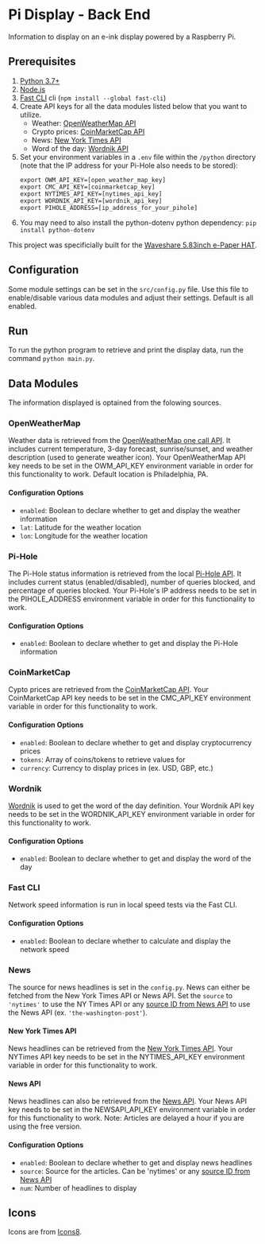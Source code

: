 # Pi Display - Back End

Information to display on an e-ink display powered by a Raspberry Pi.

## Prerequisites

1. [Python 3.7+](https://www.python.org/downloads/)
1. [Node.js](https://nodejs.org/)
1. [Fast CLI](https://github.com/sindresorhus/fast-cli) cli (`npm install --global fast-cli`)
1. Create API keys for all the data modules listed below that you want to utilize.
    * Weather: [OpenWeatherMap API](https://openweathermap.org/api/one-call-api)
    * Crypto prices: [CoinMarketCap API](https://coinmarketcap.com/api/documentation/v1/)
    * News: [New York Times API](https://developer.nytimes.com/)
    * Word of the day: [Wordnik API](https://developer.wordnik.com/)
1. Set your environment variables in a `.env` file within the `/python` directory (note that the IP address for your Pi-Hole also needs to be stored):
    ```
    export OWM_API_KEY=[open_weather_map_key]
    export CMC_API_KEY=[coinmarketcap_key]
    export NYTIMES_API_KEY=[nytimes_api_key]
    export WORDNIK_API_KEY=[wordnik_api_key]
    export PIHOLE_ADDRESS=[ip_address_for_your_pihole]
    ```
1. You may need to also install the python-dotenv python dependency: `pip install python-dotenv`

This project was specificially built for the [Waveshare 5.83inch e-Paper HAT](https://www.waveshare.com/wiki/5.83inch_e-Paper_HAT).

## Configuration

Some module settings can be set in the `src/config.py` file. Use this file to enable/disable various data modules and adjust their settings. Default is all enabled.

## Run

To run the python program to retrieve and print the display data, run the command `python main.py`.

## Data Modules

The information displayed is optained from the folowing sources.

### OpenWeatherMap

Weather data is retrieved from the [OpenWeatherMap one call API](https://openweathermap.org/api/one-call-api). It includes current temperature, 3-day forecast, sunrise/sunset, and weather description (used to generate weather icon). Your OpenWeatherMap API key needs to be set in the OWM_API_KEY environment variable in order for this functionality to work. Default location is Philadelphia, PA.

#### Configuration Options

* `enabled`: Boolean to declare whether to get and display the weather information
* `lat`: Latitude for the weather location
* `lon`: Longitude for the weather location

### Pi-Hole

The Pi-Hole status information is retrieved from the local [Pi-Hole API](https://discourse.pi-hole.net/t/pi-hole-api/1863). It includes current status (enabled/disabled), number of queries blocked, and percentage of queries blocked. Your Pi-Hole's IP address needs to be set in the PIHOLE_ADDRESS environment variable in order for this functionality to work.

#### Configuration Options

* `enabled`: Boolean to declare whether to get and display the Pi-Hole information

### CoinMarketCap

Cypto prices are retrieved from the [CoinMarketCap API](https://coinmarketcap.com/api/documentation/v1/). Your CoinMarketCap API key needs to be set in the CMC_API_KEY environment variable in order for this functionality to work.

#### Configuration Options

* `enabled`: Boolean to declare whether to get and display cryptocurrency prices
* `tokens`: Array of coins/tokens to retrieve values for
* `currency`: Currency to display prices in (ex. USD, GBP, etc.)

### Wordnik

[Wordnik](https://developer.wordnik.com/) is used to get the word of the day definition. Your Wordnik API key needs to be set in the WORDNIK_API_KEY environment variable in order for this functionality to work.

#### Configuration Options

* `enabled`: Boolean to declare whether to get and display the word of the day

### Fast CLI

Network speed information is run in local speed tests via the Fast CLI.

#### Configuration Options

* `enabled`: Boolean to declare whether to calculate and display the network speed

### News

The source for news headlines is set in the `config.py`. News can either be fetched from the New York Times API or News API. Set the `source` to `'nytimes'` to use the NY Times API or any [source ID from News API](https://newsapi.org/docs/endpoints/sources) to use the News API (ex. `'the-washington-post'`). 

#### New York Times API

News headlines can be retrieved from the [New York Times API](https://developer.nytimes.com/). Your NYTimes API key needs to be set in the NYTIMES_API_KEY environment variable in order for this functionality to work.

#### News API

News headlines can also be retrieved from the [News API](https://newsapi.org/). Your News API key needs to be set in the NEWSAPI_API_KEY environment variable in order for this functionality to work. Note: Articles are delayed a hour if you are using the free version.

#### Configuration Options

* `enabled`: Boolean to declare whether to get and display news headlines
* `source`: Source for the articles. Can be 'nytimes' or any [source ID from News API](https://newsapi.org/docs/endpoints/sources)
* `num`: Number of headlines to display

## Icons

Icons are from [Icons8](https://icons8.com).
